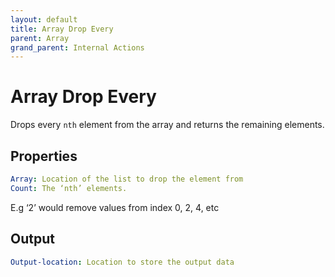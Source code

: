 ```yaml
---
layout: default
title: Array Drop Every
parent: Array
grand_parent: Internal Actions
---
```

# Array Drop Every
Drops every `nth` element from the array and returns the remaining elements.

## Properties
```yaml
Array: Location of the list to drop the element from
Count: The ‘nth’ elements.
```
E.g ‘2’ would remove values from index 0, 2, 4, etc

## Output
```yaml
Output-location: Location to store the output data
```

